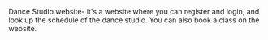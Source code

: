 Dance Studio website- it's a website where you can register and login, and look up the schedule of the dance studio. You can also book a class on the website. 